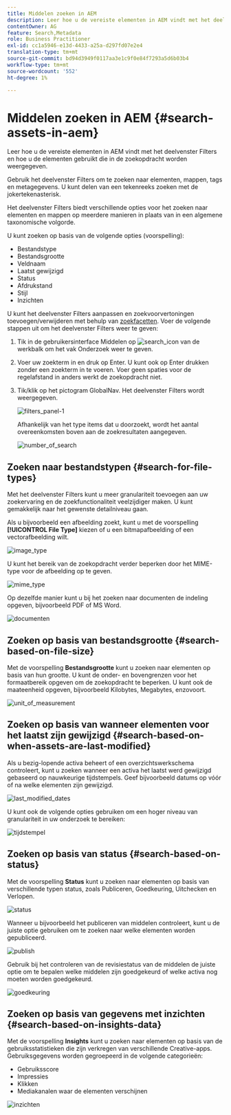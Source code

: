 ```yaml
---
title: Middelen zoeken in AEM
description: Leer hoe u de vereiste elementen in AEM vindt met het deelvenster Filters en hoe u de elementen gebruikt die in de zoekopdracht worden weergegeven.
contentOwner: AG
feature: Search,Metadata
role: Business Practitioner
exl-id: cc1a5946-e13d-4433-a25a-d297fd07e2e4
translation-type: tm+mt
source-git-commit: bd94d3949f0117aa3e1c9f0e84f7293a5d6b03b4
workflow-type: tm+mt
source-wordcount: '552'
ht-degree: 1%

---
```


# Middelen zoeken in AEM {#search-assets-in-aem}

Leer hoe u de vereiste elementen in AEM vindt met het deelvenster Filters en hoe u de elementen gebruikt die in de zoekopdracht worden weergegeven.

Gebruik het deelvenster Filters om te zoeken naar elementen, mappen, tags en metagegevens. U kunt delen van een tekenreeks zoeken met de jokertekenasterisk.

Het deelvenster Filters biedt verschillende opties voor het zoeken naar elementen en mappen op meerdere manieren in plaats van in een algemene taxonomische volgorde.

U kunt zoeken op basis van de volgende opties (voorspelling):

* Bestandstype
* Bestandsgrootte
* Veldnaam
* Laatst gewijzigd
* Status
* Afdrukstand
* Stijl
* Inzichten

<!-- TBD keystroke 65 article and port applicable changes here. This content goes. -->

U kunt het deelvenster Filters aanpassen en zoekvoorvertoningen toevoegen/verwijderen met behulp van [zoekfacetten](search-facets.md). Voer de volgende stappen uit om het deelvenster Filters weer te geven:

1. Tik in de gebruikersinterface Middelen op ![search_icon](assets/search_icon.png) van de werkbalk om het vak Onderzoek weer te geven.
1. Voer uw zoekterm in en druk op Enter. U kunt ook op Enter drukken zonder een zoekterm in te voeren. Voer geen spaties voor de regelafstand in anders werkt de zoekopdracht niet.

1. Tik/klik op het pictogram GlobalNav. Het deelvenster Filters wordt weergegeven.

   ![filters_panel-1](assets/filters_panel-1.png)

   Afhankelijk van het type items dat u doorzoekt, wordt het aantal overeenkomsten boven aan de zoekresultaten aangegeven.

   ![number_of_search](assets/number_of_searches.png)

## Zoeken naar bestandstypen {#search-for-file-types}

Met het deelvenster Filters kunt u meer granulariteit toevoegen aan uw zoekervaring en de zoekfunctionaliteit veelzijdiger maken. U kunt gemakkelijk naar het gewenste detailniveau gaan.

Als u bijvoorbeeld een afbeelding zoekt, kunt u met de voorspelling **[!UICONTROL File Type]** kiezen of u een bitmapafbeelding of een vectorafbeelding wilt.

![image_type](assets/image_type.png)

U kunt het bereik van de zoekopdracht verder beperken door het MIME-type voor de afbeelding op te geven.

![mime_type](assets/mime_type.png)

Op dezelfde manier kunt u bij het zoeken naar documenten de indeling opgeven, bijvoorbeeld PDF of MS Word.

![documenten](assets/documents.png)

## Zoeken op basis van bestandsgrootte {#search-based-on-file-size}

Met de voorspelling **Bestandsgrootte** kunt u zoeken naar elementen op basis van hun grootte. U kunt de onder- en bovengrenzen voor het formaatbereik opgeven om de zoekopdracht te beperken. U kunt ook de maateenheid opgeven, bijvoorbeeld Kilobytes, Megabytes, enzovoort.

![unit_of_measurement](assets/unit_of_measure.png)

## Zoeken op basis van wanneer elementen voor het laatst zijn gewijzigd {#search-based-on-when-assets-are-last-modified}

Als u bezig-lopende activa beheert of een overzichtswerkschema controleert, kunt u zoeken wanneer een activa het laatst werd gewijzigd gebaseerd op nauwkeurige tijdstempels. Geef bijvoorbeeld datums op vóór of na welke elementen zijn gewijzigd.

![last_modified_dates](assets/last_modified_dates.png)

U kunt ook de volgende opties gebruiken om een hoger niveau van granulariteit in uw onderzoek te bereiken:

![tijdstempel](assets/timestamp.png)

## Zoeken op basis van status {#search-based-on-status}

Met de voorspelling **Status** kunt u zoeken naar elementen op basis van verschillende typen status, zoals Publiceren, Goedkeuring, Uitchecken en Verlopen.

![status](assets/status.png)

Wanneer u bijvoorbeeld het publiceren van middelen controleert, kunt u de juiste optie gebruiken om te zoeken naar welke elementen worden gepubliceerd.

![publish](assets/publish.png)

Gebruik bij het controleren van de revisiestatus van de middelen de juiste optie om te bepalen welke middelen zijn goedgekeurd of welke activa nog moeten worden goedgekeurd.

![goedkeuring](assets/approval.png)

## Zoeken op basis van gegevens met inzichten {#search-based-on-insights-data}

Met de voorspelling **Insights** kunt u zoeken naar elementen op basis van de gebruiksstatistieken die zijn verkregen van verschillende Creative-apps. Gebruiksgegevens worden gegroepeerd in de volgende categorieën:

* Gebruiksscore
* Impressies
* Klikken
* Mediakanalen waar de elementen verschijnen

![inzichten](assets/insights.png)
